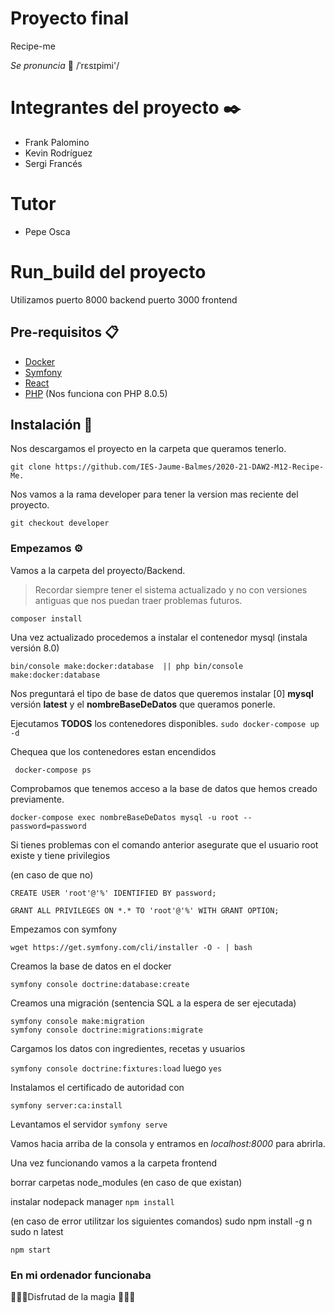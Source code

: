 # Proyecto final

Recipe-me 

*Se pronuncia* 📖 /ˈrɛsɪpimi'/

# Integrantes del proyecto ✒️
- Frank Palomino
- Kevin Rodríguez
- Sergi Francés

# Tutor
- Pepe Osca

# Run_build del proyecto 


Utilizamos puerto 8000 backend puerto 3000 frontend

## Pre-requisitos 📋 

* [Docker](https://www.docker.com/products/docker-desktop)
* [Symfony](https://symfony.com/download) 
* [React](https://reactjs.org/)
* [PHP](https://www.php.net/downloads.php) (Nos funciona con PHP 8.0.5)

## Instalación 🔧

Nos descargamos el proyecto en la carpeta que queramos tenerlo. 
```
git clone https://github.com/IES-Jaume-Balmes/2020-21-DAW2-M12-Recipe-Me.
```
Nos vamos a la rama developer para tener la version mas reciente del proyecto.
```
git checkout developer
```

### Empezamos ⚙️
Vamos a la carpeta del proyecto/Backend.

>Recordar siempre tener el sistema actualizado y no con versiones antiguas que nos puedan traer problemas futuros.

```
composer install
```

Una vez actualizado procedemos a instalar el contenedor mysql (instala versión 8.0)

```
bin/console make:docker:database  || php bin/console make:docker:database
```

Nos preguntará el tipo de base de datos que queremos instalar [0] __mysql__ versión __latest__ y el __nombreBaseDeDatos__ que queramos ponerle.

Ejecutamos **TODOS** los contenedores disponibles.
```sudo docker-compose up -d```

Chequea que los contenedores estan encendidos

``` docker-compose ps```

Comprobamos que tenemos acceso a la base de datos que hemos creado previamente.
```
docker-compose exec nombreBaseDeDatos mysql -u root --password=password
```

Si tienes problemas con el comando anterior asegurate que el usuario root existe y tiene privilegios 


(en caso de que no)
```
CREATE USER 'root'@'%' IDENTIFIED BY password;

GRANT ALL PRIVILEGES ON *.* TO 'root'@'%' WITH GRANT OPTION;
```


Empezamos con symfony
```
wget https://get.symfony.com/cli/installer -O - | bash
```

Creamos la base de datos en el docker
```
symfony console doctrine:database:create
```

Creamos una migración (sentencia SQL a la espera de ser ejecutada)
```
symfony console make:migration
symfony console doctrine:migrations:migrate
```

Cargamos los datos con ingredientes, recetas y usuarios

```symfony console doctrine:fixtures:load``` luego ``yes``


Instalamos el certificado de autoridad con

```symfony server:ca:install```


Levantamos el servidor
```symfony serve```

Vamos hacia arriba de la consola y entramos en *localhost:8000* para abrirla.


Una vez funcionando vamos a la carpeta frontend

borrar carpetas node_modules (en caso de que existan)


instalar nodepack manager
```npm install```

(en caso de error utilitzar los siguientes comandos)
sudo npm install -g n
sudo n latest

```npm start``` 

### En mi ordenador funcionaba

🎁🎁🎁Disfrutad de la magia 🎁🎁🎁
